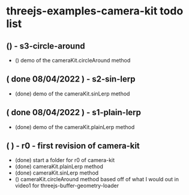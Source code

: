# threejs-examples-camera-kit todo list

## () - s3-circle-around
* () demo of the cameraKit.circleAround method

## ( done 08/04/2022 ) - s2-sin-lerp
* (done) demo of the cameraKit.sinLerp method

## ( done 08/04/2022 ) - s1-plain-lerp
* (done) demo of the cameraKit.plainLerp method

## (  ) - r0 - first revision of camera-kit
* (done) start a folder for r0 of camera-kit
* (done) cameraKit.plainLerp method
* (done) cameraKit.sinLerp method
* () cameraKit.circleAround method based off of what I would out in video1 for threejs-buffer-geometry-loader
